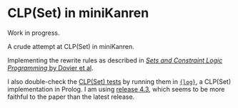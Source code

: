 CLP(Set) in miniKanren
======================

Work in progress.

A crude attempt at CLP(Set) in miniKanren.

Implementing the rewrite rules as described in [_Sets and Constraint
Logic Programming_ by Dovier et al](http://dl.acm.org/citation.cfm?id=365169).

I also double-check the [CLP(Set) tests](clpset-tests.scm) by running
them in [`{log}`](http://www.math.unipr.it/~gianfr/setlog.Home.html),
a CLP(Set) implementation in Prolog. I am using
[release 4.3](http://www.math.unipr.it/~gianfr/SETLOG/setlog_4_3.pl),
which seems to be more faithful to the paper than the latest release.
